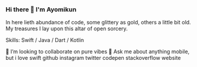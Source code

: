 ### Hi there 👋 I'm Ayomikun

In here lieth abundance of code, some glittery as gold, others a little bit old. My treasures I lay upon this altar of open sorcery.

Skills: Swift / Java / Dart / Kotlin 

👯 I’m looking to collaborate on pure vibes
💬 Ask me about anything mobile, but i love swift
github  instagram  twitter  codepen  stackoverflow  website
